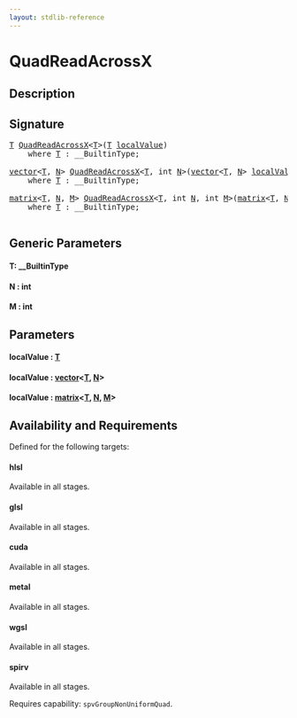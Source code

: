 ```yaml
---
layout: stdlib-reference
---
```


# QuadReadAcrossX

## Description





## Signature 

<pre>
<a href="quadreadacrossx-048e.html#typeparam-T" class="code_type">T</a> <a href="quadreadacrossx-048e.html">QuadReadAcrossX</a>&lt;<a href="quadreadacrossx-048e.html#typeparam-T" class="code_type">T</a>&gt;(<a href="quadreadacrossx-048e.html#typeparam-T" class="code_type">T</a> <a href="quadreadacrossx-048e.html#decl-localValue" class="code_param">localValue</a>)
    <span class='code_keyword'>where</span> <a href="quadreadacrossx-048e.html#typeparam-T" class="code_type">T</a> : __BuiltinType;

<a href="../types/vector/index.html" class="code_type">vector</a>&lt;<a href="quadreadacrossx-048e.html#typeparam-T" class="code_type">T</a>, <a href="quadreadacrossx-048e.html#decl-N" class="code_var">N</a>&gt; <a href="quadreadacrossx-048e.html">QuadReadAcrossX</a>&lt;<a href="quadreadacrossx-048e.html#typeparam-T" class="code_type">T</a>, <span class="code_keyword">int</span> <a href="quadreadacrossx-048e.html#decl-N" class="code_var">N</a>&gt;(<a href="../types/vector/index.html" class="code_type">vector</a>&lt;<a href="quadreadacrossx-048e.html#typeparam-T" class="code_type">T</a>, <a href="quadreadacrossx-048e.html#decl-N" class="code_var">N</a>&gt; <a href="quadreadacrossx-048e.html#decl-localValue" class="code_param">localValue</a>)
    <span class='code_keyword'>where</span> <a href="quadreadacrossx-048e.html#typeparam-T" class="code_type">T</a> : __BuiltinType;

<a href="../types/matrix/index.html" class="code_type">matrix</a>&lt;<a href="quadreadacrossx-048e.html#typeparam-T" class="code_type">T</a>, <a href="quadreadacrossx-048e.html#decl-N" class="code_var">N</a>, <a href="quadreadacrossx-048e.html#decl-M" class="code_var">M</a>&gt; <a href="quadreadacrossx-048e.html">QuadReadAcrossX</a>&lt;<a href="quadreadacrossx-048e.html#typeparam-T" class="code_type">T</a>, <span class="code_keyword">int</span> <a href="quadreadacrossx-048e.html#decl-N" class="code_var">N</a>, <span class="code_keyword">int</span> <a href="quadreadacrossx-048e.html#decl-M" class="code_var">M</a>&gt;(<a href="../types/matrix/index.html" class="code_type">matrix</a>&lt;<a href="quadreadacrossx-048e.html#typeparam-T" class="code_type">T</a>, <a href="quadreadacrossx-048e.html#decl-N" class="code_var">N</a>, <a href="quadreadacrossx-048e.html#decl-M" class="code_var">M</a>&gt; <a href="quadreadacrossx-048e.html#decl-localValue" class="code_param">localValue</a>)
    <span class='code_keyword'>where</span> <a href="quadreadacrossx-048e.html#typeparam-T" class="code_type">T</a> : __BuiltinType;

</pre>

## Generic Parameters

####  <a id="typeparam-T"></a>T: \_\_BuiltinType
####  <a id="decl-N"></a>N  : int
####  <a id="decl-M"></a>M  : int

## Parameters

####  <a id="decl-localValue"></a>localValue  : [T](quadreadacrossx-048e.html#typeparam-T)
####  <a id="decl-localValue"></a>localValue  : [vector](../types/vector/index.html)\<[T](../types/vector/index.html#typeparam-T), [N](../types/vector/index.html#decl-N)\>
####  <a id="decl-localValue"></a>localValue  : [matrix](../types/matrix/index.html)\<[T](../types/matrix/t-0.html), [N](../types/matrix/index.html#decl-N), [M](../types/matrix/index.html#decl-M)\>

## Availability and Requirements

Defined for the following targets:

#### hlsl
Available in all stages.

#### glsl
Available in all stages.

#### cuda
Available in all stages.

#### metal
Available in all stages.

#### wgsl
Available in all stages.

#### spirv
Available in all stages.

Requires capability: `spvGroupNonUniformQuad`.


